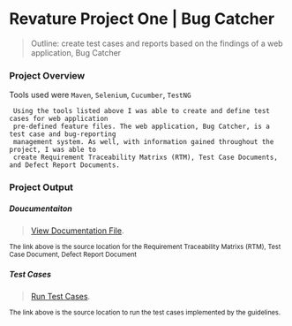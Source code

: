 # Revature Project One | Bug Catcher

> Outline: create test cases and reports based on the findings of a web application, Bug Catcher

### Project Overview
Tools used were `Maven`, `Selenium`, `Cucumber`, `TestNG`
```
 Using the tools listed above I was able to create and define test cases for web application
 pre-defined feature files. The web application, Bug Catcher, is a test case and bug-reporting
 management system. As well, with information gained throughout the project, I was able to 
 create Requirement Traceability Matrixs (RTM), Test Case Documents, and Defect Report Documents.
```

### Project Output
##### Doucumentaiton
> [View Documentation File](/Project_Documentation.xlsx).
<sub>
The link above is the source location for the Requirement Traceability Matrixs (RTM), Test Case Document, Defect Report Document
</sub>
  
##### Test Cases
> [Run Test Cases](/java-automation-project-01/src/test/java/com/revature/runner).
<sub>
The link above is the source location to run the test cases implemented by the guidelines.
</sub>
